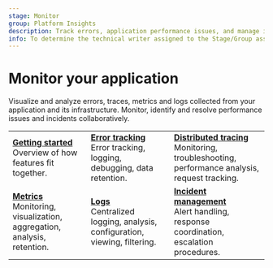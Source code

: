 ```yaml
---
stage: Monitor
group: Platform Insights
description: Track errors, application performance issues, and manage incident response.
info: To determine the technical writer assigned to the Stage/Group associated with this page, see https://handbook.gitlab.com/handbook/product/ux/technical-writing/#assignments
---
```


# Monitor your application

Visualize and analyze errors, traces, metrics and logs collected from your application and its infrastructure. Monitor, identify and resolve performance issues and incidents collaboratively.

| | | |
|--|--|--|
| [**Getting started**](../user/get_started/get_started_monitoring.md)<br>Overview of how features fit together. | [**Error tracking**](error_tracking.md)<br>Error tracking, logging, debugging, data retention. | [**Distributed tracing**](tracing.md)<br>Monitoring, troubleshooting, performance analysis, request tracking. |
| [**Metrics**](metrics.md)<br>Monitoring, visualization, aggregation, analysis, retention. | [**Logs**](logs.md)<br>Centralized logging, analysis, configuration, viewing, filtering. | [**Incident management**](incident_management/index.md)<br>Alert handling, response coordination, escalation procedures. |
